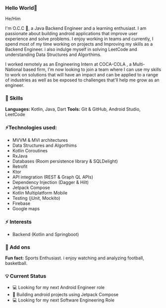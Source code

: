 ### Hello World👋

He/Him

I'm O.C.C 🙂, a Java Backend Engineer and a learning enthusiast. I am passionate about building android applications that improve user experience and solve problems. I enjoy working in teams and currently, I spend most of my time working on projects and Improving my skills as a Backend Engineer. i also indulge myself in solving LeetCode and understanding Data Structures and Algorthims.

I worked remotely as an Engineering Intern at COCA-COLA , a Multi-National based firm, I'm now looking to join a team where I can use my skills to work on solutions that will have an impact and can be applied to a range of industries as well as be exposed to challenges that'll help me grow as an engineer.

### 📌 Skills
**Languages:** Kotlin, Java, Dart
**Tools:** Git & GitHub, Android Studio, LeetCode

### ⚡Technologies used:
- MVVM & MVI architectures
- Data Structures and Algorthims
- Kotlin Coroutines
- RxJava
- Databases (Room persistence library & SQLDelight)
- Retrofit
- Ktor
- API integration (REST & Graph QL APIs)
- Dependency Injection (Dagger & Hilt)
- Jetpack Compose
- Kotlin Multiplatform Mobile
- Testing (jUnit, Mockito)
- Firebase
- Google maps

### ⚡ Interests
- Backend (Kotlin and Springboot)

### 🔎 Add ons
**Fun fact:** Sports Enthusiast. i enjoy watching and analyzing football, basketball.

### 💡 Current Status
- 💻 Looking for my next Android Engineer role
- 📖 Building android projects using Jetpack Compose
- 💻 Looking for my next Software Engineering Role

